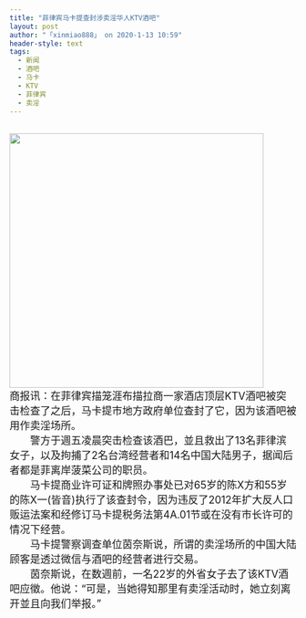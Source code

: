 ```yaml
---
title: "菲律宾马卡提查封涉卖淫华人KTV酒吧"
layout: post
author: "「xinmiao888」 on 2020-1-13 10:59"
header-style: text
tags:
  - 新闻
  - 酒吧
  - 马卡
  - KTV
  - 菲律宾
  - 卖淫
---
```


<head></head>
<body>
 <br> 
 <ignore_js_op> 
  <img aid="1326675" src="https://bbs.boniu123.cc/data/attachment/forum/202001/12/191352e9qsd5ereyem5qzg.png" zoomfile="data/attachment/forum/202001/12/191352e9qsd5ereyem5qzg.png" file="data/attachment/forum/202001/12/191352e9qsd5ereyem5qzg.png" width="446" inpost="1"> 
  <div class="tip tip_4 aimg_tip" id="aimg_1326675_menu" style="position: absolute; display: none" disautofocus="true"> 
   <div class="xs0"> 
    <p><strong>IMG_2821(20200112-112827).PNG</strong> <em class="xg1">(29.99 KB, 下载次数: 0)</em></p> 
    <p> <a href="forum.php?mod=attachment&amp;aid=MTMyNjY3NXxkMWFjZTg4MXwxNTc4OTAwMDY5fDB8NTUwNDc0&amp;nothumb=yes" target="_blank">下载附件</a> &nbsp;<a href="javascript:;" onclick="showWindow(this.id, this.getAttribute('url'), 'get', 0);" id="savephoto_1326675" url="home.php?mod=spacecp&amp;ac=album&amp;op=saveforumphoto&amp;aid=1326675&amp;handlekey=savephoto_1326675">保存到相册</a> </p> 
    <p class="xg1 y"><span title="2020-1-12 19:13">昨天&nbsp;19:13</span> 上传</p> 
   </div> 
   <div class="tip_horn"></div> 
  </div> 
 </ignore_js_op> 
 <br> 
 <font size="4">商报讯：在菲律宾描笼涯布描拉商一家酒店顶层KTV酒吧被突击检查了之后，马卡提市地方政府单位查封了它，因为该酒吧被用作卖淫场所。<br> 　　警方于週五凌晨突击检查该酒巴，並且救出了13名菲律滨女子，以及拘捕了2名台湾经营者和14名中国大陆男子，据闻后者都是菲离岸菠菜公司的职员。<br> 　　马卡提商业许可证和牌照办事处已对65岁的陈X方和55岁的陈X一(皆音)执行了该查封令，因为违反了2012年扩大反人口贩运法案和经修订马卡提税务法第4A.01节或在没有市长许可的情况下经营。<br> 　　马卡提警察调查单位茵奈斯说，所谓的卖淫场所的中国大陆顾客是透过微信与酒吧的经营者进行交易。<br> 　　茵奈斯说，在数週前，一名22岁的外省女子去了该KTV酒吧应徵。他说：“可是，当她得知那里有卖淫活动时，她立刻离开並且向我们举报。”</font>
 <br> 
 <br> 
 <br>
</body>


